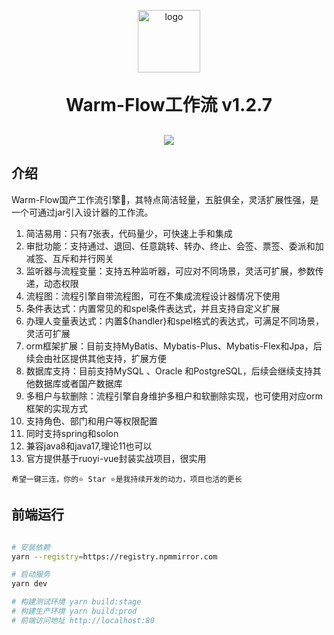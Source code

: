 <p align="center">
	<img alt="logo" src="https://foruda.gitee.com/images/1726820610127990120/c8c5f3a4_2218307.png" width="100">
</p>
<h1 align="center" style="margin: 30px 0 30px; font-weight: bold;">Warm-Flow工作流 v1.2.7</h1>
<p align="center">
	<a href="https://gitee.com/dromara/warm-flow/stargazers"><img src="https://gitee.com/dromara/warm-flow/badge/star.svg?theme=dark"></a>
</p>

## 介绍

Warm-Flow国产工作流引擎🎉，其特点简洁轻量，五脏俱全，灵活扩展性强，是一个可通过jar引入设计器的工作流。

1. 简洁易用：只有7张表，代码量少，可快速上手和集成
2. 审批功能：支持通过、退回、任意跳转、转办、终止、会签、票签、委派和加减签、互斥和并行网关
3. 监听器与流程变量：支持五种监听器，可应对不同场景，灵活可扩展，参数传递，动态权限
4. 流程图：流程引擎自带流程图，可在不集成流程设计器情况下使用
5. 条件表达式：内置常见的和spel条件表达式，并且支持自定义扩展
6. 办理人变量表达式：内置${handler}和spel格式的表达式，可满足不同场景，灵活可扩展
7. orm框架扩展：目前支持MyBatis、Mybatis-Plus、Mybatis-Flex和Jpa，后续会由社区提供其他支持，扩展方便
8. 数据库支持：目前支持MySQL 、Oracle 和PostgreSQL，后续会继续支持其他数据库或者国产数据库
9. 多租户与软删除：流程引擎自身维护多租户和软删除实现，也可使用对应orm框架的实现方式
10. 支持角色、部门和用户等权限配置
11. 同时支持spring和solon
12. 兼容java8和java17,理论11也可以
13. 官方提供基于ruoyi-vue封装实战项目，很实用

```shell
希望一键三连，你的⭐️ Star ⭐️是我持续开发的动力，项目也活的更长
```
## 前端运行

```bash

# 安装依赖
yarn --registry=https://registry.npmmirror.com

# 启动服务
yarn dev

# 构建测试环境 yarn build:stage
# 构建生产环境 yarn build:prod
# 前端访问地址 http://localhost:80
```

